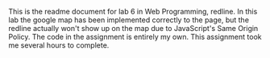 This is the readme document for lab 6 in Web Programming, redline. In this
lab the google map has been implemented correctly to the page, but the 
redline actually won't show up on the map due to JavaScript's Same Origin 
Policy. The code in the assignment is entirely my own. This assignment 
took me several hours to complete.